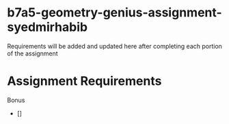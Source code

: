 # b7a5-geometry-genius-assignment-syedmirhabib

Requirements will be added and updated here after completing each portion of the assignment

# Assignment Requirements

Bonus

- [] 
